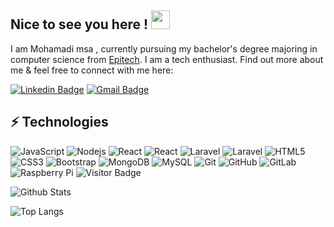 ## Nice to see you here ! <img src="https://raw.githubusercontent.com/aemmadi/aemmadi/master/wave.gif" width="30px">

I am Mohamadi msa , currently pursuing my bachelor's degree majoring in computer science from [Epitech](https://epitech.eu/). I am a tech enthusiast. Find out more about me & feel free to connect with me here:

[![Linkedin Badge](https://img.shields.io/badge/-mohamadi-msa-07a397164/-blue?style=flat-square&logo=Linkedin&logoColor=white&link=https://www.linkedin.com/in/mohamadi-msa-07a397164/)](https://www.linkedin.com/in/mohamadi-msa-07a397164/)
[![Gmail Badge](https://img.shields.io/badge/-mohamadi.alternace@gmail.com-c14438?style=flat-square&logo=Gmail&logoColor=white&link=mailto:mohamadi.alternace@gmail.com)](mailto:mohamadi.alternace@gmail.com)

## ⚡ Technologies

![JavaScript](https://img.shields.io/badge/-JavaScript-black?style=flat-square&logo=javascript)
![Nodejs](https://img.shields.io/badge/-Node.JS-black?style=flat-square&logo=node.js)
![React](https://img.shields.io/badge/-React.JS-black?style=flat-square&logo=react)
![React](https://img.shields.io/badge/-ReactNative-black?style=flat-square&logo=react)
![Laravel](https://img.shields.io/badge/-Laravel-black?style=flat-square&logo=laravel)
![Laravel](https://img.shields.io/badge/-Symfony-black?style=flat-square&logo=symfony)
![HTML5](https://img.shields.io/badge/-HTML5-E34F26?style=flat-square&logo=html5&logoColor=white)
![CSS3](https://img.shields.io/badge/-CSS3-1572B6?style=flat-square&logo=css3)
![Bootstrap](https://img.shields.io/badge/-Bootstrap-563D7C?style=flat-square&logo=bootstrap)
![MongoDB](https://img.shields.io/badge/-MongoDB-black?style=flat-square&logo=mongodb)
![MySQL](https://img.shields.io/badge/-MySQL-black?style=flat-square&logo=mysql)
![Git](https://img.shields.io/badge/-Git-black?style=flat-square&logo=git)
![GitHub](https://img.shields.io/badge/-GitHub-181717?style=flat-square&logo=github)
![GitLab](https://img.shields.io/badge/-GitLab-FCA121?style=flat-square&logo=gitlab)
![Raspberry Pi](https://img.shields.io/badge/-Raspberry%20Pi-C51A4A?style=flat-square&logo=Raspberry-Pi)
![Visitor Badge](https://visitor-badge.laobi.icu/badge?page_id=mohamadimsa)


![Github Stats](https://github-readme-stats.vercel.app/api?username=mohamadimsa&count_private=true&show_icons=true&include_all_commits=true)

![Top Langs](https://github-readme-stats.vercel.app/api/top-langs/?username=mohamadimsa&hide=TeX&layout=compact)

